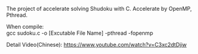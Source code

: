 The project of accelerate solving Shudoku with C. Accelerate by OpenMP, Pthread.

When compile:  
gcc sudoku.c -o [Excutable File Name] -pthread -fopenmp  

Detail Video(Chinese): https://www.youtube.com/watch?v=C3xc2dtDjiw
